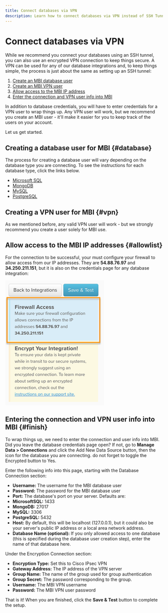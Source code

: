 ```yaml
---
title: Connect databases via VPN
description: Learn how to connect databases via VPN instead of SSH Tunnel.
---
```

# Connect databases via VPN

While we recommend you connect your databases using an SSH tunnel, you can also use an encrypted VPN connection to keep things secure. A VPN can be used for any of our database integrations and, to keep things simple, the process is just about the same as setting up an SSH tunnel:

1. [Create an MBI database user](#database)
1. [Create an MBI VPN user](#vpn)
1. [Allow access to the MBI IP address](#allowlist)
1. [Enter the connection and VPN user info into MBI](#finish)

In addition to database credentials, you will have to enter credentials for a VPN user to wrap things up. Any VPN user will work, but we recommend you create an MBI user - it'll make it easier for you to keep track of the users on your account.

Let us get started.

## Creating a database user for MBI {#database}

The process for creating a database user will vary depending on the database type you are connecting. To see the instructions for each database type, click the links below.

* [Microsoft SQL](../integrations/microsoft-sql-server.md)
* [MongoDB](../integrations/databases-via-a-vpn.md)
* [MySQL](../integrations/mysql-via-a-direct-connection.md)
* [PostgreSQL](../integrations/postgresql.md)

## Creating a VPN user for MBI {#vpn}

As we mentioned before, any valid VPN user will work - but we strongly recommend you create a user solely for MBI use.

## Allow access to the MBI IP addresses {#allowlist}

For the connection to be successful, your must configure your firewall to allow access from our IP addresses. They are **54.88.76.97** and **34.250.211.151**, but it is also on the credentials page for any database integration:

![MBI_Allow_Access_IPs.png](../../../assets/MBI_allow_access_IPs.png)

## Entering the connection and VPN user info into MBI {#finish}

To wrap things up, we need to enter the connection and user info into MBI. Did you leave the database credentials page open? If not, go to **Manage Data > Connections** and click the Add New Data Source button, then the icon for the database you are connecting. do not forget to toggle the Encrypted button to Yes.

Enter the following info into this page, starting with the Database Connection section:

* **Username:** The username for the MBI database user
* **Password:** The password for the MBI database user
* **Port:** The database's port on your server. Defaults are:
* **MicrosoftSQL:** 1433
* **MongoDB:** 27017
* **MySQL:** 3306
* **PostgreSQL:** 5432
* **Host:** By default, this will be localhost (127.0.0.1), but it could also be your server's public IP address or a local area network address.
* **Database Name (optional):** If you only allowed access to one database (this is specified during the database user creation step), enter the name of that database here.

Under the Encryption Connection section:

* **Encryption Type:** Set this to Cisco IPsec VPN
* **Gateway Address:** The IP address of the VPN server
* **Group Name:** The name of the group used for group authentication
* **Group Secret:** The password corresponding to the group.
* **Username:** The MBI VPN username
* **Password:** The MBI VPN user password

That is it! When you are finished, click the **Save & Test** button to complete the setup.
